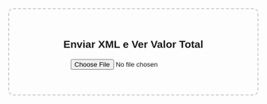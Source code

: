 <!DOCTYPE html>
<html lang="pt-BR">
<head>
  <meta charset="UTF-8">
  <title>Leitor de XML - Valor Total</title>
  <style>
    body {
      font-family: Arial, sans-serif;
      margin: 40px;
    }
    .box {
      border: 2px dashed #ccc;
      padding: 30px;
      text-align: center;
      border-radius: 10px;
      max-width: 500px;
      margin: auto;
    }
    #resultado {
      margin-top: 20px;
      font-weight: bold;
      font-size: 1.2em;
      color: green;
    }
  </style>
</head>
<body>
  <div class="box">
    <h2>Enviar XML e Ver Valor Total</h2>
    <input type="file" id="xmlFile" accept=".xml" />
    <div id="resultado"></div>
  </div>

  <script>
    document.getElementById('xmlFile').addEventListener('change', function(e) {
      const file = e.target.files[0];
      if (!file) return;

      const reader = new FileReader();
      reader.onload = function(event) {
        const xmlString = event.target.result;
        const parser = new DOMParser();
        const xmlDoc = parser.parseFromString(xmlString, "text/xml");

        // Tenta encontrar a tag <vTot> ou <vNF> (comum em notas fiscais)
        const valorTag = xmlDoc.querySelector("vTot, vNF");

        if (valorTag) {
          const valor = valorTag.textContent;
          document.getElementById("resultado").textContent = "Valor Total: R$ " + valor;
        } else {
          document.getElementById("resultado").textContent = "Tag <vTot> ou <vNF> não encontrada no XML.";
        }
      };
      reader.readAsText(file);
    });
  </script>
</body>
</html>
